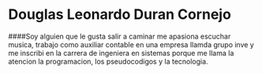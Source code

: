 # Douglas Leonardo Duran Cornejo

####Soy alguien que le gusta salir a caminar me apasiona escuchar musica, trabajo como auxiliar contable en una empresa llamda grupo inve y me inscribi en la carrera de ingeniera en sistemas porque me llama la atencion la programacion, los pseudocodigos y la tecnologia.

